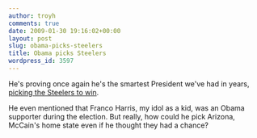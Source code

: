 ```yaml
---
author: troyh
comments: true
date: 2009-01-30 19:16:02+00:00
layout: post
slug: obama-picks-steelers
title: Obama picks Steelers
wordpress_id: 3597
---
```


He's proving once again he's the smartest President we've had in years, [picking the Steelers to win](http://www.washingtonpost.com/wp-dyn/content/article/2009/01/29/AR2009012903196.html?hpid=topnews).

He even mentioned that Franco Harris, my idol as a kid, was an Obama supporter during the election. But really, how could he pick Arizona, McCain's home state even if he thought they had a chance?
